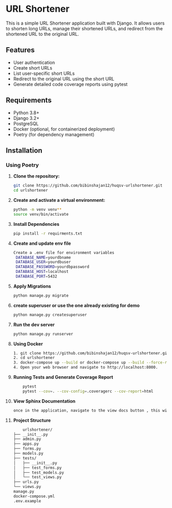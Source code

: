 # URL Shortener

This is a simple URL Shortener application built with Django. It allows users to shorten long URLs, manage their shortened URLs, and redirect from the shortened URL to the original URL.

## Features

- User authentication
- Create short URLs
- List user-specific short URLs
- Redirect to the original URL using the short URL
- Generate detailed code coverage reports using pytest

## Requirements

- Python 3.8+
- Django 3.2+
- PostgreSQL
- Docker (optional, for containerized deployment)
- Poetry (for dependency management)

## Installation

### Using Poetry

1. **Clone the repository:**

   ```bash
   git clone https://github.com/bibinshajan12/huqsv-urlshortener.git
   cd urlshortener

2. **Create and activate a virtual environment:**
   ```bash
   python -m venv venv**
   source venv/bin/activate  
3. **Install Dependencies**

   ```bash
   pip install -r requirments.txt 

4. **Create and update env file**

   ```bash
   Create a .env file for environment variables
    DATABASE_NAME=yourdbname
    DATABASE_USER=yourdbuser
    DATABASE_PASSWORD=yourdbpassword
    DATABASE_HOST=localhost
    DATABASE_PORT=5432
5. **Apply Migrations**
   
   ```bash
   python manage.py migrate
6. **create superuser or use the one already existing for demo**
   
   ```bash
   python manage.py createsuperuser
7. **Run the dev server**
    ```bash
   python manage.py runserver
   
8. **Using Docker**
   ```bash
   1. git clone https://github.com/bibinshajan12/huqsv-urlshortener.git
   2. cd urlshortener
   3. docker-compose up --build or docker-compose up --build --force-recreate
   4. Open your web browser and navigate to http://localhost:8000.
9.  **Running Tests and Generate Coverage Report**
    ```bash
        pytest
        pytest --cov=. --cov-config=.coveragerc --cov-report=html
10. **View Sphinx Documentation**
    ```bash
    once in the application, navigate to the view docs button , this will give a complete know how on the application structure

11. **Project Structure**
    ```bash
        urlshortener/
    ├── __init__.py
    ├── admin.py
    ├── apps.py
    ├── forms.py
    ├── models.py
    ├── tests/
    │   ├── __init__.py
    │   ├── test_forms.py
    │   ├── test_models.py
    │   └── test_views.py
    ├── urls.py
    └── views.py
    manage.py
    docker-compose.yml
    .env.example

